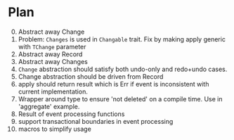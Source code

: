 # Plan

0. Abstract away Change
0. Problem: `Changes` is used in `Changable` trait. Fix by making apply
   generic with `TChange` parameter
0. Abstract away Record
0. Abstract away Changes
1. `Change` abstraction should satisfy both undo-only and redo+undo
   cases.
0. Change abstraction should be driven from Record 
4. apply should return result which is Err if event is inconsistent with
   current implementation.
5. Wrapper around type to ensure 'not deleted' on a compile time.
Use in 'aggregate' example.
6. Result of event processing functions
7. support transactional boundaries in event processing
8. macros to simplify usage


